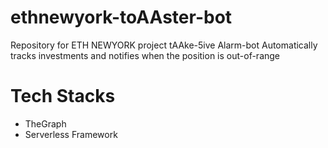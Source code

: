 # ethnewyork-toAAster-bot
Repository for ETH NEWYORK project tAAke-5ive Alarm-bot
Automatically tracks investments and notifies when the position is out-of-range

# Tech Stacks
- TheGraph
- Serverless Framework
